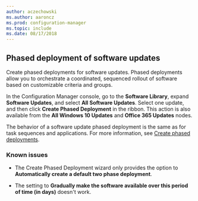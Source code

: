 ```yaml
---
author: aczechowski
ms.author: aaroncz
ms.prod: configuration-manager
ms.topic: include
ms.date: 08/17/2018
---
```


## <a name="bkmk_pod"></a> Phased deployment of software updates
<!--1358146-->

Create phased deployments for software updates. Phased deployments allow you to orchestrate a coordinated, sequenced rollout of software based on customizable criteria and groups.

In the Configuration Manager console, go to the **Software Library**, expand **Software Updates**, and select **All Software Updates**. Select one update, and then click **Create Phased Deployment** in the ribbon. This action is also available from the **All Windows 10 Updates** and **Office 365 Updates** nodes. 

The behavior of a software update phased deployment is the same as for task sequences and applications. For more information, see [Create phased deployments](../../../osd/deploy-use/create-phased-deployment-for-task-sequence.md).


### Known issues

- The Create Phased Deployment wizard only provides the option to **Automatically create a default two phase deployment**.

- The setting to **Gradually make the software available over this period of time (in days)** doesn't work.  



